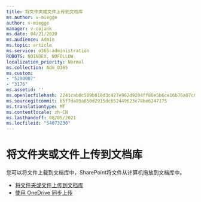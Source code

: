```yaml
---
title: 将文件夹或文件上传到文档库
ms.author: v-miegge
author: v-miegge
manager: v-cojank
ms.date: 04/21/2020
ms.audience: Admin
ms.topic: article
ms.service: o365-administration
ROBOTS: NOINDEX, NOFOLLOW
localization_priority: Normal
ms.collection: Adm_O365
ms.custom:
- "5200007"
- "3176"
ms.assetid: ''
ms.openlocfilehash: 2241cab0c509b010d3c427e962d9204ff86e5b6ce16b76a07c6c2b6b60485b18
ms.sourcegitcommit: b5f7da89a650d2915dc652449623c78be6247175
ms.translationtype: MT
ms.contentlocale: zh-CN
ms.lasthandoff: 08/05/2021
ms.locfileid: "54073230"
---
```

# <a name="upload-a-folder-or-files-to-a-document-library"></a>将文件夹或文件上传到文档库

您可以将文件上载到文档库中，SharePoint将文件从计算机拖放到文档库中。

* [将文件夹或文件上传到文档库](https://support.office.com/article/upload-a-folder-or-files-to-a-document-library-eb18fcba-c953-4d45-8d90-8da66edeacdb)
* [使用 OneDrive 同步上传](https://support.office.com/article/sync-files-with-onedrive-in-windows-615391c4-2bd3-4aae-a42a-858262e42a49)